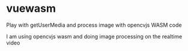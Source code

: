 # vuewasm
Play with getUserMedia and process image with opencvjs WASM code

I am using opencvjs wasm and doing image processing on the realtime video
